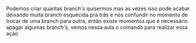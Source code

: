 Podemos criar quantas branch's quisermos mas as vezes isso pode acabar deixando muita branch esquecida pra trás e nós confundir no momento de trocar de uma branch para outra, então existe momentos que é necessário apagar algumas branch's, vemos nessa aula o comando para realizar essa ação